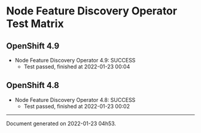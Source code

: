 
Node Feature Discovery Operator Test Matrix
===========================================

OpenShift 4.9
-------------



* Node Feature Discovery Operator 4.9: SUCCESS
  - Test passed, finished at 2022-01-23 00:04

OpenShift 4.8
-------------



* Node Feature Discovery Operator 4.8: SUCCESS
  - Test passed, finished at 2022-01-23 00:02

---
Document generated on 2022-01-23 04h53.

